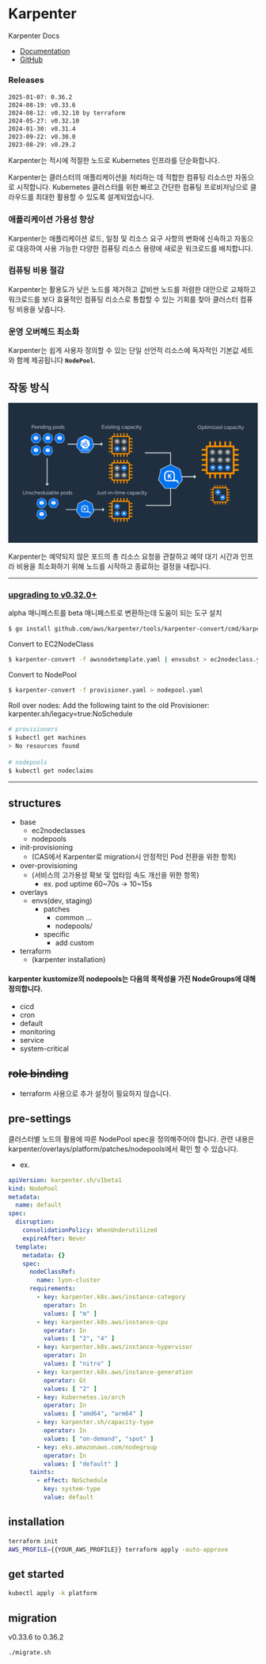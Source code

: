 # Karpenter

Karpenter Docs

- [Documentation](https://karpenter.sh/docs/)
- [GitHub](https://github.com/aws/karpenter)

### Releases
```text
2025-01-07: 0.36.2
2024-08-19: v0.33.6
2024-08-12: v0.32.10 by terraform
2024-05-27: v0.32.10
2024-01-30: v0.31.4
2023-09-22: v0.30.0
2023-08-29: v0.29.2
```

Karpenter는 적시에 적절한 노드로 Kubernetes 인프라를 단순화합니다.

Karpenter는 클러스터의 애플리케이션을 처리하는 데 적합한 컴퓨팅 리소스만 자동으로 시작합니다. Kubernetes 클러스터를 위한 빠르고 간단한 컴퓨팅 프로비저닝으로 클라우드를 최대한 활용할 수 있도록 설계되었습니다.

### **애플리케이션 가용성 향상**

Karpenter는 애플리케이션 로드, 일정 및 리소스 요구 사항의 변화에 신속하고 자동으로 대응하여 사용 가능한 다양한 컴퓨팅 리소스 용량에 새로운 워크로드를 배치합니다.

### **컴퓨팅 비용 절감**

Karpenter는 활용도가 낮은 노드를 제거하고 값비싼 노드를 저렴한 대안으로 교체하고 워크로드를 보다 효율적인 컴퓨팅 리소스로 통합할 수 있는 기회를 찾아 클러스터 컴퓨팅 비용을 낮춥니다.

### **운영 오버헤드 최소화**

Karpenter는 쉽게 사용자 정의할 수 있는 단일 선언적 리소스에 독자적인 기본값 세트와 함께 제공됩니다 **`NodePool`**.

## **작동 방식**

![kerpenter how to works](karpenter-how-to-works.png)

Karpenter는 예약되지 않은 포드의 총 리소스 요청을 관찰하고 예약 대기 시간과 인프라 비용을 최소화하기 위해 노드를 시작하고 종료하는 결정을 내립니다.

---
### [upgrading to v0.32.0+](https://karpenter.sh/v0.32/upgrading/v1beta1-migration/)

alpha 매니페스트를 beta 매니페스트로 변환하는데 도움이 되는 도구 설치
```bash
$ go install github.com/aws/karpenter/tools/karpenter-convert/cmd/karpenter-convert@release-v0.32.x
```
Convert to EC2NodeClass
```bash
$ karpenter-convert -f awsnodetemplate.yaml | envsubst > ec2nodeclass.yaml
```
Convert to NodePool
```bash
$ karpenter-convert -f provisioner.yaml > nodepool.yaml
```

Roll over nodes: Add the following taint to the old Provisioner: karpenter.sh/legacy=true:NoSchedule

```bash
# provisioners
$ kubectl get machines
> No resources found

# nodepools
$ kubectl get nodeclaims
```
---

## **structures**
- base
  - ec2nodeclasses
  - nodepools
- init-provisioning
  - (CAS에서 Karpenter로 migration시 안정적인 Pod 전환을 위한 항목)
- over-provisioning
  - (서비스의 고가용성 확보 및 업타임 속도 개선을 위한 항목)
    - ex. pod uptime 60~70s -> 10~15s
- overlays
  - envs(dev, staging)
    - patches
      - common ...
      - nodepools/
    - specific
      - add custom
- terraform
  - (karpenter installation)

#### karpenter kustomize의 nodepools는 다음의 목적성을 가진 NodeGroups에 대해 정의합니다.
  - cicd
  - cron
  - default
  - monitoring
  - service
  - system-critical

## **~~role binding~~**
- terraform 사용으로 추가 설정이 필요하지 않습니다.

## **pre-settings**
클러스터별 노드의 활용에 따른 NodePool spec을 정의해주어야 합니다.
관련 내용은 karpenter/overlays/platform/patches/nodepools에서 확인 할 수 있습니다.
- ex. 
```yaml
apiVersion: karpenter.sh/v1beta1
kind: NodePool
metadata:
  name: default
spec:
  disruption:
    consolidationPolicy: WhenUnderutilized
    expireAfter: Never
  template:
    metadata: {}
    spec:
      nodeClassRef:
        name: lyon-cluster
      requirements:
        - key: karpenter.k8s.aws/instance-category
          operator: In
          values: [ "m" ]
        - key: karpenter.k8s.aws/instance-cpu
          operator: In
          values: [ "2", "4" ]
        - key: karpenter.k8s.aws/instance-hypervisor
          operator: In
          values: [ "nitro" ]
        - key: karpenter.k8s.aws/instance-generation
          operator: Gt
          values: [ "2" ]
        - key: kubernetes.io/arch
          operator: In
          values: [ "amd64", "arm64" ]
        - key: karpenter.sh/capacity-type
          operator: In
          values: [ "on-demand", "spot" ]
        - key: eks.amazonaws.com/nodegroup
          operator: In
          values: [ "default" ]
      taints:
        - effect: NoSchedule
          key: system-type
          value: default
```

## **installation**
```bash
terraform init
AWS_PROFILE={{YOUR_AWS_PROFILE}} terraform apply -auto-approve
```

## **get started**
```bash
kubectl apply -k platform
```

## **migration**
v0.33.6 to 0.36.2
```bash
./migrate.sh
```